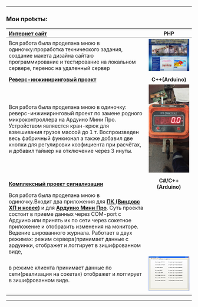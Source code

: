 ____
### Мои проtкты:
|__[Интернет сайт](http://energy-licey.com.ua)__| __PHP__ |
|:----|:---------------------:|
| Вся работа была проделана мною в одиночку:проработка технического задания, создание макета дизайна сайтаю программирование и тестирование на локальном сервере, перенос на удаленный сервер |![Скриншоты сайта](./Readme/site.gif) |
| | |
| __[Реверс-инжиниринговый проэкт](https://github.com/oldr1990/arduino/tree/main/OSC_CRANE_SCALE)__|__C++(Arduino)__|
| Вся работа была проделана мною в одиночку: реверс-инжиниринговый проект по замене родного микроконтроллера на Ардуино Мини Про. Устройством являестся кран-крюк для взвешивания грузов массой до 1 т. Воспроизведен весь фабричный функионал а также добавил две кнопки для регулировки коэфициента при расчётах, и добавил таймер на отключение через 3 инуты. |![Фото проэкта](./Readme/OSC.gif) |
| | |
| __[Комплексный проект сигнализации](https://github.com/oldr1990/Alarm_7)__ | __C#/C++(Arduino)__|
| Вся работа была проделана мною в одиночку.Входит два приложения для __[ПК (Виндовс ХП и новее)](https://github.com/oldr1990/Alarm_7)__ и для __[Ардуино Мини Про](https://github.com/oldr1990/arduino/tree/main/Alarm_7)__. Суть проекта состоит в приеме данных через COM-port с Ардуино или принять их по сети через сокетное приложение и отобразить изменения на мониторе. Ведение шированного журнала. Работает в двух режимах: режим сервера(принимает данные с ардуинки, отображет и логгирует в зишифрованном виде,  
в режиме клиента принимает данные по сети(реализация на сокетах) отображет и логгирует в зишифрованном виде. | ![Фото проэкта](./Readme/alarm.gif) |
| | |
____
